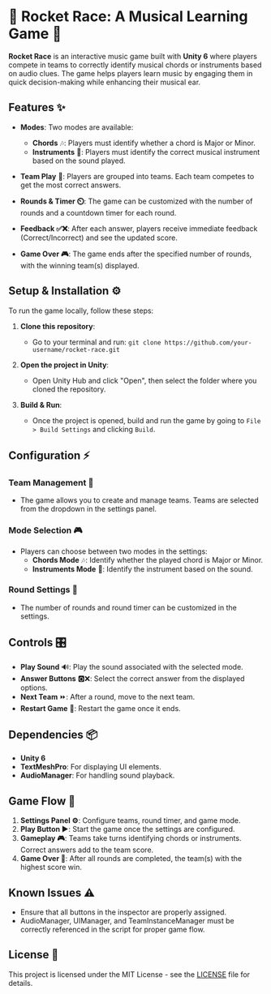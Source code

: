 # 🚀 Rocket Race: A Musical Learning Game 🎵

**Rocket Race** is an interactive music game built with **Unity 6** where players compete in teams to correctly identify musical chords or instruments based on audio clues. The game helps players learn music by engaging them in quick decision-making while enhancing their musical ear.

## Features ✨
- **Modes**: Two modes are available:
  - **Chords** 🎶: Players must identify whether a chord is Major or Minor.
  - **Instruments** 🎸: Players must identify the correct musical instrument based on the sound played.
  
- **Team Play** 🤝: Players are grouped into teams. Each team competes to get the most correct answers.
  
- **Rounds & Timer ⏲️**: The game can be customized with the number of rounds and a countdown timer for each round.

- **Feedback ✅❌**: After each answer, players receive immediate feedback (Correct/Incorrect) and see the updated score.

- **Game Over 🎮**: The game ends after the specified number of rounds, with the winning team(s) displayed.

## Setup & Installation ⚙️

To run the game locally, follow these steps:

1. **Clone this repository**:
   - Go to your terminal and run: 
     `git clone https://github.com/your-username/rocket-race.git`

2. **Open the project in Unity**:
   - Open Unity Hub and click "Open", then select the folder where you cloned the repository.

3. **Build & Run**:
   - Once the project is opened, build and run the game by going to `File > Build Settings` and clicking `Build`.

## Configuration ⚡

### Team Management 👥
- The game allows you to create and manage teams. Teams are selected from the dropdown in the settings panel.

### Mode Selection 🎮
- Players can choose between two modes in the settings:
  - **Chords Mode** 🎶: Identify whether the played chord is Major or Minor.
  - **Instruments Mode** 🎸: Identify the instrument based on the sound.

### Round Settings 🔄
- The number of rounds and round timer can be customized in the settings.

## Controls 🎛️

- **Play Sound** 🔊: Play the sound associated with the selected mode.
- **Answer Buttons** 🅾️❌: Select the correct answer from the displayed options.
- **Next Team** ⏩: After a round, move to the next team.
- **Restart Game** 🔁: Restart the game once it ends.

## Dependencies 📦
- **Unity 6**
- **TextMeshPro**: For displaying UI elements.
- **AudioManager**: For handling sound playback.

## Game Flow 🔄

1. **Settings Panel ⚙️**: Configure teams, round timer, and game mode.
2. **Play Button ▶️**: Start the game once the settings are configured.
3. **Gameplay 🎮**: Teams take turns identifying chords or instruments. Correct answers add to the team score.
4. **Game Over 🏁**: After all rounds are completed, the team(s) with the highest score win.

## Known Issues ⚠️
- Ensure that all buttons in the inspector are properly assigned.
- AudioManager, UIManager, and TeamInstanceManager must be correctly referenced in the script for proper game flow.

## License 📜
This project is licensed under the MIT License - see the [LICENSE](LICENSE) file for details.
